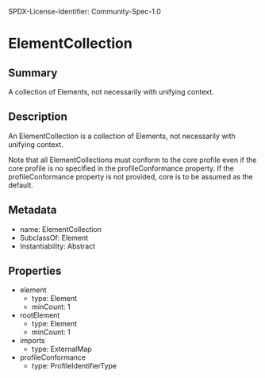 SPDX-License-Identifier: Community-Spec-1.0

# ElementCollection

## Summary

A collection of Elements, not necessarily with unifying context.

## Description

An ElementCollection is a collection of Elements, not necessarily with unifying context.

Note that all ElementCollections must conform to the core profile even if the core profile is no specified in the profileConformance property.
If the profileConformance property is not provided, core is to be assumed as the default.

## Metadata

- name: ElementCollection
- SubclassOf: Element
- Instantiability: Abstract

## Properties

- element
  - type: Element
  - minCount: 1
- rootElement
  - type: Element
  - minCount: 1
- imports
  - type: ExternalMap
- profileConformance
  - type: ProfileIdentifierType
